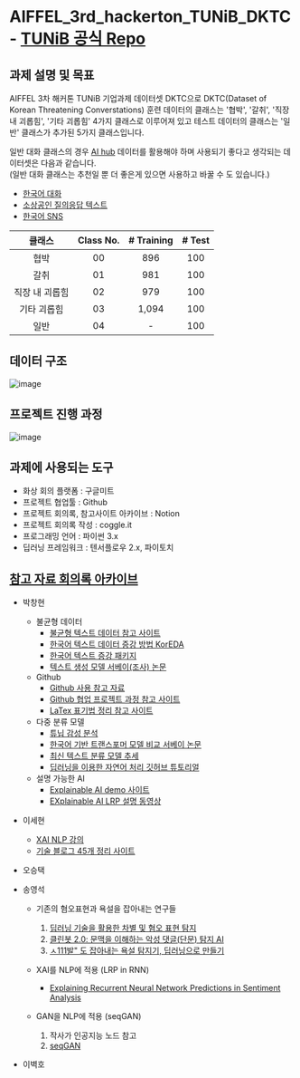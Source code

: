 # AIFFEL_3rd_hackerton_TUNiB_DKTC - [TUNiB 공식 Repo](https://github.com/tunib-ai/DKTC)
## 과제 설명 및 목표
AIFFEL 3차 해커톤 TUNiB 기업과제 데이터셋 DKTC으로 DKTC(Dataset of Korean Threatening Converstations)
훈련 데이터의 클래스는 '협박', '갈취', '직장 내 괴롭힘', '기타 괴롭힘' 4가지 클래스로 이루어져 있고 테스트 데이터의 클래스는 '일반' 클래스가 추가된 5가지 클래스입니다.

일반 대화 클래스의 경우 [AI hub](https://aihub.or.kr/aihub-data/natural-language/about) 데이터를 활용해야 하며 사용되기 좋다고 생각되는 데이터셋은 다음과 같습니다.  
(일반 대화 클래스는 추천일 뿐 더 좋은게 있으면 사용하고 바꿀 수 도 있습니다.)
- [한국어 대화](https://aihub.or.kr/aidata/85)
- [소상공인 질의응답 텍스트](https://aihub.or.kr/aidata/30760)
- [한국어 SNS](https://aihub.or.kr/aidata/30718)

|클래스|Class No.|# Training|# Test |
|:----:|:------:|:------:|:------------:|
|협박 |00| 896    | 100   |
|갈취  |01|981     | 100 |
|직장 내 괴롭힘  |02|979     |100|
|기타 괴롭힘 |03|1,094      |100|
|일반 |04| - |100|

## 데이터 구조
![image](https://user-images.githubusercontent.com/42150335/149441163-7728a543-5dbd-4fb6-b12f-cae5fc79c6fe.png)

## 프로젝트 진행 과정
![image](https://user-images.githubusercontent.com/51338268/150052687-b605b754-672e-42c2-af59-04e1b0b0df76.png)

## 과제에 사용되는 도구
- 화상 회의 플랫폼 : 구글미트
- 프로젝트 협업툴 : Github
- 프로젝트 회의록, 참고사이트 아카이브 : Notion
- 프로젝트 회의록 작성 : coggle.it
- 프로그래밍 언어 : 파이썬 3.x
- 딥러닝 프레임워크 : 텐서플로우 2.x, 파이토치

## [참고 자료 회의록 아카이브](https://www.notion.so/AIFFEL-3-TUNiB-de4ca87a991c4f12bd2a0c0858c5103a)

- 박창현
    - 불균형 데이터
        - [불균형 텍스트 데이터 참고 사이트](https://d2.naver.com/helloworld/7753273)
        - [한국어 텍스트 데이터 증강 방법 KorEDA](https://catsirup.github.io/ai/2020/04/28/nlp_data_argumentation_code.html)
        - [한국어 텍스트 증강 패키지](https://github.com/jucho2725/ktextaug)
        - [텍스트 생성 모델 서베이(조사) 논문](https://arxiv.org/pdf/2105.10311.pdf)
    - Github
        - [Github 사용 참고 자료](https://github.com/sda96/AIFFEL_3rd_hackerton_TUNiB_DKTC/blob/main/reference/git_ref.md)
        - [Github 협업 프로젝트 과정 참고 사이트](https://www.freecodecamp.org/news/how-to-use-git-and-github-in-a-team-like-a-pro/)
        - [LaTex 표기법 정리 참고 사이트](https://ko.wikipedia.org/wiki/%EC%9C%84%ED%82%A4%EB%B0%B1%EA%B3%BC:TeX_%EB%AC%B8%EB%B2%95)
    - 다중 분류 모델
        - [튜닙 감성 분석](https://www.youtube.com/watch?v=aKKDvdel5O4)
        - [한국어 기반 트랜스포머 모델 비교 서베이 논문](https://arxiv.org/pdf/2112.03014.pdf)
        - [최신 텍스트 분류 모델 추세](https://paperswithcode.com/sota/text-classification-on-ag-news)
        - [딥러닝을 이용한 자연어 처리 깃허브 튜토리얼](https://github.com/ukairia777/tensorflow-nlp-tutorial)
    - 설명 가능한 AI
        - [Explainable AI demo 사이트](https://lrpserver.hhi.fraunhofer.de/)
        - [EXplainable AI LRP 설명 동영상](https://youtu.be/4twkQWYTXpw)
- 이세현
    - [XAI NLP 강의](https://www.youtube.com/watch?v=3tnrGe_JA0s)
    - [기술 블로그 45개 정리 사이트](https://brunch.co.kr/@sicle-official/35)
- 오승택
- 송영석
  - 기존의 혐오표현과 욕설을 잡아내는 연구들
    1. [딥러닝 기술을 활용한 차별 및 혐오 표현 탐지](https://www.koreascience.or.kr/article/JAKO202005653790577.pdf)
    2. [클린봇 2.0: 문맥을 이해하는 악성 댓글(단문) 탐지 AI](https://d2.naver.com/helloworld/7753273)
    3. [ㅅ111발" 도 잡아내는 욕설 탐지기, 딥러닝으로 만들기](https://www.inven.co.kr/webzine/news/?news=198156)

  - XAI를 NLP에 적용 (LRP in RNN)
    - [Explaining Recurrent Neural Network Predictions in Sentiment Analysis](https://arxiv.org/abs/1606.07298)

  - GAN을 NLP에 적용 (seqGAN)
    1. 작사가 인공지능 노드 참고
    2. [seqGAN](https://www.koreascience.or.kr/article/CFKO201832073078975.pdf)
    
- 이벽호
